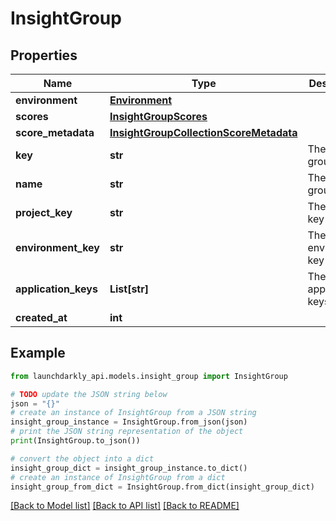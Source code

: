 # InsightGroup


## Properties

Name | Type | Description | Notes
------------ | ------------- | ------------- | -------------
**environment** | [**Environment**](Environment.md) |  | [optional] 
**scores** | [**InsightGroupScores**](InsightGroupScores.md) |  | [optional] 
**score_metadata** | [**InsightGroupCollectionScoreMetadata**](InsightGroupCollectionScoreMetadata.md) |  | [optional] 
**key** | **str** | The insight group key | 
**name** | **str** | The insight group name | 
**project_key** | **str** | The project key | 
**environment_key** | **str** | The environment key | 
**application_keys** | **List[str]** | The application keys | [optional] 
**created_at** | **int** |  | 

## Example

```python
from launchdarkly_api.models.insight_group import InsightGroup

# TODO update the JSON string below
json = "{}"
# create an instance of InsightGroup from a JSON string
insight_group_instance = InsightGroup.from_json(json)
# print the JSON string representation of the object
print(InsightGroup.to_json())

# convert the object into a dict
insight_group_dict = insight_group_instance.to_dict()
# create an instance of InsightGroup from a dict
insight_group_from_dict = InsightGroup.from_dict(insight_group_dict)
```
[[Back to Model list]](../README.md#documentation-for-models) [[Back to API list]](../README.md#documentation-for-api-endpoints) [[Back to README]](../README.md)


